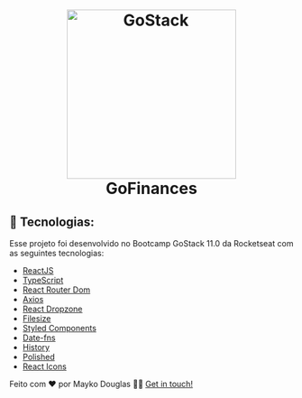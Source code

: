 <h1 align="center">
    <img alt="GoStack" src="https://ik.imagekit.io/hwyksvj4iv/React_TS_fELADlTGE.svg" width="300" />
    <br />
    GoFinances
</h1>

## 🚀 Tecnologias:

Esse projeto foi desenvolvido no Bootcamp GoStack 11.0 da Rocketseat com as seguintes tecnologias:

- [ReactJS](https://reactjs.org/)
- [TypeScript](https://www.typescriptlang.org/)
- [React Router Dom](https://reacttraining.com/react-router/web/guides/quick-start)
- [Axios](https://github.com/axios/axios)
- [React Dropzone](https://www.npmjs.com/package/react-dropzone)
- [Filesize](https://www.npmjs.com/package/filesize)
- [Styled Components](https://styled-components.com/)
- [Date-fns](https://date-fns.org/)
- [History](https://www.npmjs.com/package/history)
- [Polished](https://polished.js.org/)
- [React Icons](https://www.npmjs.com/package/react-icons)

Feito com ❤️ por Mayko Douglas 👋🏻 [Get in touch!](https://github.com/maykodouglasof)
